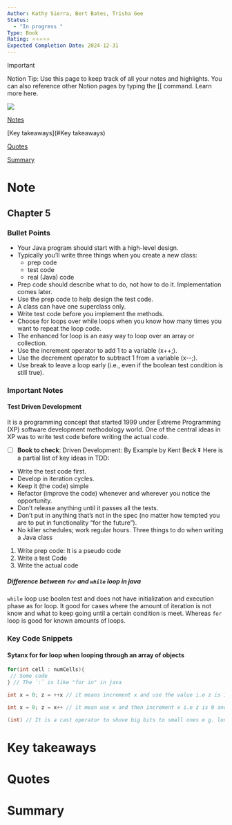 ```yaml
---
Author: Kathy Sierra, Bert Bates, Trisha Gee
Status:
  - "In progress "
Type: Book
Rating: ⭐⭐⭐⭐⭐
Expected Completion Date: 2024-12-31
---
```

> [!important]  
> Notion Tip: Use this page to keep track of all your notes and highlights. You can also reference other Notion pages by typing the [[ command. Learn more here.  

  

[![](https://www.notion.so)](https://www.notion.so)

[Notes](#Notes)

[Key takeaways](#Key takeaways)

[Quotes](#Quotes)

[Summary](#Summary)

# Note

## Chapter 5
### Bullet Points
- Your Java program should start with a high-level design.
- Typically you’ll write three things when you create a new class: 
  -  prep code  
  - test code  
  - real (Java) code 
- Prep code should describe what to do, not how to do it. Implementation comes later.
- Use the prep code to help design the test code.
- A class can have one superclass only.
- Write test code before you implement the methods.
- Choose for loops over while loops when you know how many times you want to repeat the loop code.
- The enhanced for loop is an easy way to loop over an array or collection.
- Use the increment operator to add 1 to a variable (x++;).
- Use the decrement operator to subtract 1 from a variable (x--;).
- Use break to leave a loop early (i.e., even if the boolean test condition is still true).
### Important Notes
####  Test Driven Development 
It is a programming concept that started 1999 under Extreme Programming (XP) software development methodology world. One of the central ideas in XP was to write test code before writing the actual code. 
- [ ]  **Book to check**: Driven Development: By Example by Kent Beck ⏬
Here is a partial list of key ideas in TDD:
- Write the test code first.
- Develop in iteration cycles.
- Keep it (the code) simple
- Refactor (improve the code) whenever and wherever you notice the opportunity.
- Don’t release anything until it passes all the tests.
- Don’t put in anything that’s not in the spec (no matter how tempted you are to put in functionality “for the future”).
- No killer schedules; work regular hours.
Three things to do when writing a Java class
1. Write prep code: It is a pseudo code 
2. Write a test Code
3. Write the actual code 
##### Difference between `for` and `while` loop in java
`while` loop use boolen test and does not have initialization and execution phase as for loop. It good for cases where the amount of iteration is not know and what to keep going until a certain condition is meet. Whereas `for` loop is good for known amounts of loops.
### Key Code Snippets
#### Sytanx for for loop when looping through an array of objects 
```java
for(int cell : numCells){
 // Some code
} // The `:` is like "for in" in java
```

```java
int x = 0; z = ++x // it means increment x and use the value i.e z is 1 and x is 1

int x = 0; z = x++ // it mean use x and then increment x i.e z is 0 and x is 1

(int) // It is a cast operator to shove big bits to small ones e g. long to int
```
# Key takeaways

# Quotes

# Summary